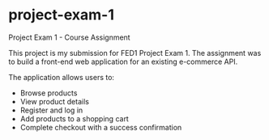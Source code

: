 # project-exam-1
Project Exam 1 - Course Assignment

This project is my submission for FED1 Project Exam 1.
The assignment was to build a front-end web application for an existing e-commerce API.

The application allows users to:
- Browse products
- View product details
- Register and log in
- Add products to a shopping cart
- Complete checkout with a success confirmation
